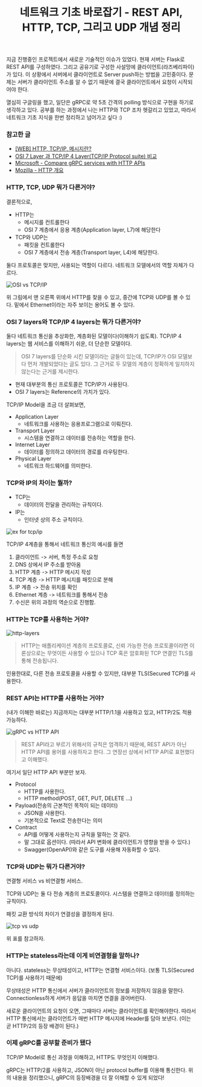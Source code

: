﻿---
title:  "네트워크 기초 바로잡기 - REST API, HTTP, TCP, 그리고 UDP 개념 정리"
excerpt: "REST API, 메시지를 컨트롤하는 HTTP, 그리고 패킷을 컨트롤하는 TCP와 UDP"
toc: true
toc_sticky: true

categories:
-  Study
tags:
-  Network
last_modified_at: 2020-09-02TO23:30:00+09:00
---

지금 진행중인 프로젝트에서 새로운 기술적인 이슈가 있었다.
현재 서버는 Flask로 REST API를 구성하였다.
그리고 공유기로 구성한 사설망에 클라이언트(라즈베리파이)가 있다.
이 상황에서 서버에서 클라이언트로 Server push하는 방법을 고민중이다.
문제는 서버가 클라이언트 주소를 알 수 없기 때문에 결국 클라이언트에서 요청이 시작되어야 한다.

열심히 구글링을 했고, 일단은 gRPC로 약 5초 간격의 polling 방식으로 구현을 하기로 생각하고 있다.
공부를 하는 과정에서 나는 HTTP와 TCP 조차 헷갈리고 있었고,
따라서 네트워크 기초 지식을 한번 정리하고 넘어가고 싶다 :)

### 참고한 글

- [[WEB] HTTP, TCP/IP, 메시지란?](https://medium.com/@chrisjune_13837/web-http-tcp-ip-%EB%A9%94%EC%8B%9C%EC%A7%80%EB%9E%80-4b2721fe296f)
- [OSI 7 Layer 과 TCP/IP 4 Layer(TCP/IP Protocol suite) 비교](https://goitgo.tistory.com/25)
- [Microsoft - Compare gRPC services with HTTP APIs](https://docs.microsoft.com/ko-kr/aspnet/core/grpc/comparison?view=aspnetcore-3.1)
- [Mozilla - HTTP 개요](https://developer.mozilla.org/ko/docs/Web/HTTP/Overview)

### HTTP, TCP, UDP 뭐가 다른거야?

결론적으로,

- HTTP는
  - 메시지를 컨트롤한다
  - OSI 7 계층에서 응용 계층(Application layer, L7)에 해당한다
- TCP와 UDP는
  - 패킷을 컨트롤한다
  - OSI 7 계층에서 전송 계층(Transport layer, L4)에 해당한다.

둘다 프로토콜은 맞지만, 사용되는 역할이 다르다.
네트워크 모델에서의 역할 자체가 다르다.

![OSI vs TCP/IP](https://user-images.githubusercontent.com/44190293/91993635-95965980-ed70-11ea-84d9-477706041efe.png)

위 그림에서 맨 오른쪽 위에서 HTTP를 찾을 수 있고,
중간에 TCP와 UDP를 볼 수 있다.
밑에서 Ethernet이라는 자주 보이는 용어도 볼 수 있다.

### OSI 7 layers와 TCP/IP 4 layers는 뭐가 다른거야?

둘다 네트워크 통신을 추상화한, 계층화된 모델이다(이해하기 쉽도록).
TCP/IP 4 layers는 웹 서비스를 이해하기 쉬운, 더 단순한 모델이다.

> OSI 7 layers를 단순화 시킨 모델이라는 글들이 있는데,
> TCP/IP가 OSI 모델보다 먼저 개발되었다는 글도 있다.
> 그 근거로 두 모델의 계층이 정확하게 일치하지 않는다는 근거를 제시한다.

- 현재 대부분의 통신 프로토콜은 TCP/IP가 사용된다.
- OSI 7 layers는 Reference의 가치가 있다.

TCP/IP Model을 조금 더 살펴보면,

- Application Layer
  - 네트워크를 사용하는 응용프로그램으로 이뤄진다.
- Transport Layer
  - 시스템을 연결하고 데이터를 전송하는 역할을 한다.
- Internet Layer
  - 데이터를 정의하고 데이터의 경로를 라우팅한다.
- Physical Layer
  - 네트워크 하드웨어를 의미한다.

### TCP와 IP의 차이는 뭘까?

- TCP는
  - 데이터의 전달을 관리하는 규칙이다.
- IP는
  - 인터넷 상의 주소 규칙이다.

![ex for tcp/ip](https://user-images.githubusercontent.com/44190293/91995606-fb83e080-ed72-11ea-8dd3-200f08a983c9.png)

TCP/IP 4계층을 통해서 네트워크 통신의 예시를 들면

1. 클라이언트 -> 서버, 특정 주소로 요청
2. DNS 상에서 IP 주소를 받아옴
3. HTTP 계층 -> HTTP 메시지 작성
4. TCP 계층 -> HTTP 메시지를 패킷으로 분해
5. IP 계층 -> 전송 위치를 확인
6. Ethernet 계층 -> 네트워크를 통해서 전송
7. 수신은 위의 과정의 역순으로 진행함.

### HTTP는 TCP를 사용하는 거야?

![http-layers](https://mdn.mozillademos.org/files/13673/HTTP%20&%20layers.png)
> HTTP는 애플리케이션 계층의 프로토콜로, 신뢰 가능한 전송 프로토콜이라면 이론상으로는 무엇이든 사용할 수 있으나 TCP 혹은 암호화된 TCP 연결인 TLS를 통해 전송됩니다.

인용한대로, 다른 전송 프로토콜을 사용할 수 있지만, 대부분 TLS(Secured TCP)를 사용한다.

### REST API는 HTTP를 사용하는 거야?

(내가 이해한 바로는) 지금까지는 대부분 HTTP/1.1을 사용하고 있고, HTTP/2도 적용 가능하다.

![gRPC vs HTTP API](https://user-images.githubusercontent.com/44190293/91995860-456cc680-ed73-11ea-9cf9-d617f1796027.png)
> REST API라고 부르기 위해서의 규칙은 엄격하기 때문에, REST API가 아닌 HTTP API를 용어를 사용하자고 한다. 그 연장선 상에서 HTTP API로 표현했다고 이해했다.

여기서 일단 HTTP API 부분만 보자.

- Protocol
  - HTTP를 사용한다.
  - HTTP method(POST, GET, PUT, DELETE ...)
- Payload(전송의 근본적인 목적이 되는 데이터)
  - JSON을 사용한다.
  - 기본적으로 Text로 전송한다는 의미
- Contract
  - API를 어떻게 사용하는지 규칙을 말하는 것 같다.
  - 말 그대로 옵션이다. (따라서 API 변화에 클라이언트가 영향을 받을 수 있다.)
  - Swagger(OpenAPI)와 같은 도구를 사용해 자동화할 수 있다.

### TCP와 UDP는 뭐가 다른거야?

연결형 서비스 vs 비연결형 서비스.

TCP와 UDP는 둘 다 전송 계층의 프로토콜이다.
시스템을 연결하고 데이터를 정의하는 규칙이다.

패킷 교환 방식의 차이가 연결성을 결정하게 된다.

![tcp vs udp](https://user-images.githubusercontent.com/44190293/91997774-68987580-ed75-11ea-8e2c-775c827b0c98.png)

위 표를 참고하자.

### HTTP는 stateless라는데 이게 비연결형을 말하나?

아니다. stateless는 무상태성이고, HTTP는 연결형 서비스이다.
(보통 TLS(Secured TCP)를 사용하기 때문에)

무상태성은 HTTP 통신에서 서버가 클라이언트의 정보를 저장하지 않음을 말한다.
Connectionless하게 서버가 응답을 마치면 연결을 끊어버린다.

새로운 클라이언트의 요청이 오면, 그때마다 서버는 클라이언트를 확인해야한다.
따라서 HTTP 통신에서는 클라이언트가 매번 HTTP 메시지에 Header를 담아 보낸다.
(이는 곧 HTTP/2의 등장 배경이 된다.)

### 이제 gRPC를 공부할 준비가 됐다

TCP/IP Model로 통신 과정을 이해하고,
HTTP도 무엇인지 이해했다.

gRPC는 HTTP/2를 사용하고, JSON이 아닌 protocol buffer를 이용해 통신한다.
위의 내용을 정리했으니, gRPC의 등장배경을 더 잘 이해할 수 있게 되었다!

